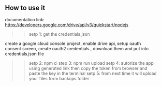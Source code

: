 ## How to use it

documentation link: https://developers.google.com/drive/api/v3/quickstart/nodejs

>> setp 1: get the credentials.json

create a google cloud console project, enable drive api, setup oauth consent screen, create oauth2 credentials , download them and put into credentials.json file

>> setp 2: npm ci
>> step 3: npm run upload
>> setp 4: autorize the app using generated link then copy the token from browser and paste the key in the terminal
>> setp 5: from next time it will upload your files form backups folder
